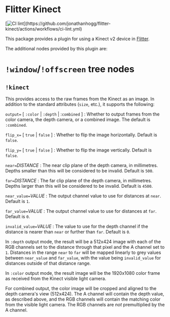 
# Flitter Kinect

[![CI lint](https://github.com/jonathanhogg/flitter-kinect/actions/workflows/ci-lint.yml/badge.svg?)](https://github.com/jonathanhogg/flitter-kinect/actions/workflows/ci-lint.yml)

This package provides a plugin for using a Kinect v2 device in
[Flitter](https://flitter.readthedocs.io/).

The additional nodes provided by this plugin are:

# `!window`/`!offscreen` tree nodes

## `!kinect`

This provides access to the raw frames from the Kinect as an image. In addition
to the standard attributes (`size`, etc.), it supports the following:

`output=` [ `:color` | `:depth` | :`combined` ]
: Whether to output frames from the color camera, the depth camera, or a
combined image. The default is `:combined`.

`flip_x=` [ `true` | `false` ]
: Whether to flip the image horizontally. Default is `false`.

`flip_y=` [ `true` | `false` ]
: Whether to flip the image vertically. Default is `false`.

`near=`*DISTANCE*
: The near clip plane of the depth camera, in millimetres. Depths smaller than
this will be considered to be invalid. Default is `500`.

`far=`*DISTANCE*
: The far clip plane of the depth camera, in millimetres. Depths larger than
this will be considered to be invalid. Default is `4500`.

`near_value=`*VALUE*
: The output channel value to use for distances at `near`. Default is `1`.

`far_value=`*VALUE*
: The output channel value to use for distances at `far`. Default is `0`.

`invalid_value=`*VALUE*
: The value to use for the depth channel if the distance is nearer than `near`
or further than `far`. Default is `0`.

In `:depth` output mode, the result will be a 512x424 image with each of the
RGB channels set to the distance through that pixel and the A channel set to
`1`. Distances in the range `near` to `far` will be mapped linearly to grey
values between `near_value` and `far_value`, with the value being
`invalid_value` for distances outside of that distance range.

In `:color` output mode, the result image will be the 1920x1080 color frame as
received from the Kinect visible light camera.

For combined output, the color image will be cropped and aligned to the depth
camera's view (512x424). The A channel will contain the depth value, as
described above, and the RGB channels will contain the matching color from the
visible light camera. The RGB channels are *not* premultiplied by the A channel.
